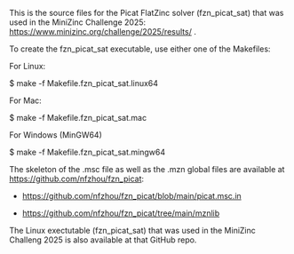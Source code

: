 This is the source files for the Picat FlatZinc solver (fzn_picat_sat) that was used in the MiniZinc Challenge 2025: https://www.minizinc.org/challenge/2025/results/ .

To create the fzn_picat_sat executable, use either one of the Makefiles:

For Linux:

$ make -f  Makefile.fzn_picat_sat.linux64

For Mac:

$ make -f  Makefile.fzn_picat_sat.mac

For Windows (MinGW64)

$ make -f  Makefile.fzn_picat_sat.mingw64

The skeleton of the .msc file as well as the .mzn global files are available at https://github.com/nfzhou/fzn_picat:

- https://github.com/nfzhou/fzn_picat/blob/main/picat.msc.in

- https://github.com/nfzhou/fzn_picat/tree/main/mznlib


The Linux exectutable (fzn_picat_sat) that was used in the MiniZinc Challeng 2025 is also available at that GitHub repo.

